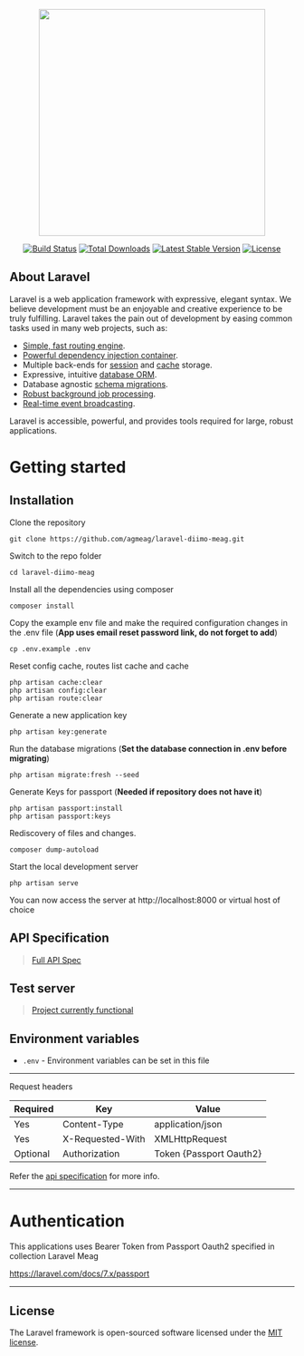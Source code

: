 <p align="center"><img src="https://laravel.com/img/logomark.min.svg" width="400"></p>

<p align="center">
<a href="https://travis-ci.org/laravel/framework"><img src="https://travis-ci.org/laravel/framework.svg" alt="Build Status"></a>
<a href="https://packagist.org/packages/laravel/framework"><img src="https://poser.pugx.org/laravel/framework/d/total.svg" alt="Total Downloads"></a>
<a href="https://packagist.org/packages/laravel/framework"><img src="https://poser.pugx.org/laravel/framework/v/stable.svg" alt="Latest Stable Version"></a>
<a href="https://packagist.org/packages/laravel/framework"><img src="https://poser.pugx.org/laravel/framework/license.svg" alt="License"></a>
</p>

## About Laravel

Laravel is a web application framework with expressive, elegant syntax. We believe development must be an enjoyable and creative experience to be truly fulfilling. Laravel takes the pain out of development by easing common tasks used in many web projects, such as:

- [Simple, fast routing engine](https://laravel.com/docs/routing).
- [Powerful dependency injection container](https://laravel.com/docs/container).
- Multiple back-ends for [session](https://laravel.com/docs/session) and [cache](https://laravel.com/docs/cache) storage.
- Expressive, intuitive [database ORM](https://laravel.com/docs/eloquent).
- Database agnostic [schema migrations](https://laravel.com/docs/migrations).
- [Robust background job processing](https://laravel.com/docs/queues).
- [Real-time event broadcasting](https://laravel.com/docs/broadcasting).

Laravel is accessible, powerful, and provides tools required for large, robust applications.


# Getting started

## Installation


Clone the repository

    git clone https://github.com/agmeag/laravel-diimo-meag.git

Switch to the repo folder

    cd laravel-diimo-meag

Install all the dependencies using composer

    composer install

Copy the example env file and make the required configuration changes in the .env file (**App uses email reset password link, do not forget to add**)

    cp .env.example .env
    
Reset config cache, routes list cache and cache

    php artisan cache:clear
    php artisan config:clear
    php artisan route:clear
    
Generate a new application key

    php artisan key:generate

Run the database migrations (**Set the database connection in .env before migrating**)

    php artisan migrate:fresh --seed

Generate Keys for passport (**Needed if repository does not have it**)

    php artisan passport:install
    php artisan passport:keys

Rediscovery of files and changes.

    composer dump-autoload

Start the local development server

    php artisan serve

You can now access the server at http://localhost:8000 or virtual host of choice

## API Specification

> [Full API Spec](https://documenter.getpostman.com/view/19077015/UVXesdWx)

## Test server

> [Project currently functional](https://laravelmeag.herokuapp.com/)

## Environment variables

- `.env` - Environment variables can be set in this file

----------

Request headers

| **Required** 	| **Key**              	| **Value**            	|
|----------	|------------------	|------------------	|
| Yes      	| Content-Type     	| application/json 	|
| Yes      	| X-Requested-With 	| XMLHttpRequest   	|
| Optional 	| Authorization    	| Token {Passport Oauth2}      	|

Refer the [api specification](#api-specification) for more info.

----------
 
# Authentication
 
This applications uses Bearer Token from Passport Oauth2 specified in collection Laravel Meag
 
https://laravel.com/docs/7.x/passport

----------


## License

The Laravel framework is open-sourced software licensed under the [MIT license](https://opensource.org/licenses/MIT).
